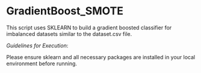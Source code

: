 # GradientBoost_SMOTE

This script uses SKLEARN to build a gradient boosted classifier for imbalanced datasets similar to the dataset.csv file.


*Guidelines for Execution*: 

Please ensure sklearn and all necessary packages are installed in your local environment before running.
